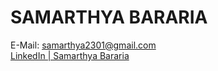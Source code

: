 <h1><b>SAMARTHYA BARARIA</b></h1>
<a>E-Mail: </a>
<a href="mailto:samarthya2301@gmail.com">samarthya2301@gmail.com</a>
<br>
<a href="https://www.linkedin.com/in/samarthya-bararia-4b7338195/">LinkedIn | Samarthya Bararia</a>
